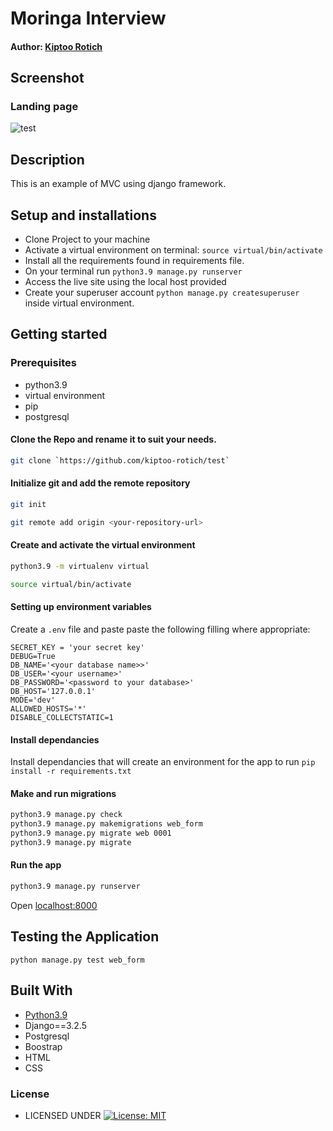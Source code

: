 # Moringa Interview

#### Author: [Kiptoo Rotich](https://github.com/kiptoo-rotich)

## Screenshot

### Landing page

![test](https://user-images.githubusercontent.com/48821300/150989675-9a3d8cb5-e4cf-400b-ae62-928bff821261.png)

## Description

This is an example of MVC using django framework.

## Setup and installations

- Clone Project to your machine
- Activate a virtual environment on terminal: `source virtual/bin/activate`
- Install all the requirements found in requirements file.
- On your terminal run `python3.9 manage.py runserver`
- Access the live site using the local host provided
- Create your superuser account `python manage.py createsuperuser` inside virtual environment.

## Getting started

### Prerequisites

- python3.9
- virtual environment
- pip
- postgresql

#### Clone the Repo and rename it to suit your needs.

```bash
git clone `https://github.com/kiptoo-rotich/test`
```

#### Initialize git and add the remote repository

```bash
git init
```

```bash
git remote add origin <your-repository-url>
```

#### Create and activate the virtual environment

```bash
python3.9 -m virtualenv virtual
```

```bash
source virtual/bin/activate
```

#### Setting up environment variables

Create a `.env` file and paste paste the following filling where appropriate:

```
SECRET_KEY = 'your secret key'
DEBUG=True
DB_NAME='<your database name>>'
DB_USER='<your username>'
DB_PASSWORD='<password to your database>'
DB_HOST='127.0.0.1'
MODE='dev'
ALLOWED_HOSTS='*'
DISABLE_COLLECTSTATIC=1
```

#### Install dependancies

Install dependancies that will create an environment for the app to run
`pip install -r requirements.txt`

#### Make and run migrations

```bash
python3.9 manage.py check
python3.9 manage.py makemigrations web_form
python3.9 manage.py migrate web 0001
python3.9 manage.py migrate
```

#### Run the app

```bash
python3.9 manage.py runserver
```

Open [localhost:8000](http://127.0.0.1:8000/)

## Testing the Application

`python manage.py test web_form`

## Built With

- [Python3.9](https://docs.python.org/3/)
- Django==3.2.5
- Postgresql
- Boostrap
- HTML
- CSS

### License

- LICENSED UNDER [![License: MIT](https://img.shields.io/badge/License-MIT-yellow.svg)](license)
